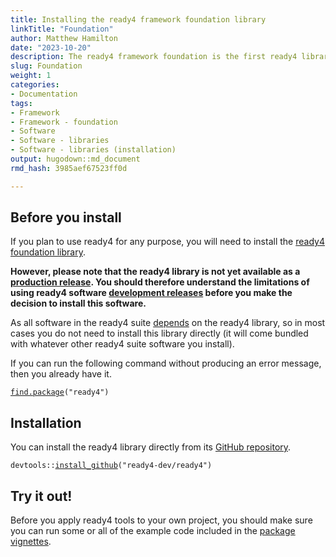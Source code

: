 ```yaml
---
title: Installing the ready4 framework foundation library
linkTitle: "Foundation"
author: Matthew Hamilton
date: "2023-10-20"
description: The ready4 framework foundation is the first ready4 library you should install.
slug: Foundation
weight: 1
categories: 
- Documentation
tags: 
- Framework
- Framework - foundation
- Software
- Software - libraries
- Software - libraries (installation)
output: hugodown::md_document
rmd_hash: 3985aef67523ff0d

---
```


## Before you install

If you plan to use ready4 for any purpose, you will need to install the [ready4 foundation library](https://ready4-dev.github.io/ready4/).

**However, please note that the ready4 library is not yet available as a [production release](/docs/software/status/production-releases/). You should therefore understand the limitations of using ready4 software [development releases](/docs/software/status/development-releases/) before you make the decision to install this software.**

As all software in the ready4 suite [depends](/docs/software/libraries/dependencies/) on the ready4 library, so in most cases you do not need to install this library directly (it will come bundled with whatever other ready4 suite software you install).

If you can run the following command without producing an error message, then you already have it.

<div class="highlight">

<pre class='chroma'><code class='language-r' data-lang='r'><span><span class='nf'><a href='https://rdrr.io/r/base/find.package.html'>find.package</a></span><span class='o'>(</span><span class='s'>"ready4"</span><span class='o'>)</span></span></code></pre>

</div>

## Installation

You can install the ready4 library directly from its [GitHub repository](https://github.com/ready4-dev/ready4).

<div class="highlight">

<pre class='chroma'><code class='language-r' data-lang='r'><span><span class='nf'>devtools</span><span class='nf'>::</span><span class='nf'><a href='https://remotes.r-lib.org/reference/install_github.html'>install_github</a></span><span class='o'>(</span><span class='s'>"ready4-dev/ready4"</span><span class='o'>)</span></span></code></pre>

</div>

## Try it out!

Before you apply ready4 tools to your own project, you should make sure you can run some or all of the example code included in the [package vignettes](https://ready4-dev.github.io/ready4/articles/).

